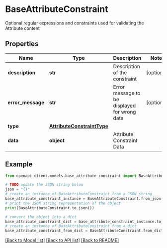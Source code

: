 # BaseAttributeConstraint

Optional regular expressions and constraints used for validating the Attribute content

## Properties

Name | Type | Description | Notes
------------ | ------------- | ------------- | -------------
**description** | **str** | Description of the constraint | [optional] 
**error_message** | **str** | Error message to be displayed for wrong data | [optional] 
**type** | [**AttributeConstraintType**](AttributeConstraintType.md) |  | 
**data** | **object** | Attribute Constraint Data | 

## Example

```python
from openapi_client.models.base_attribute_constraint import BaseAttributeConstraint

# TODO update the JSON string below
json = "{}"
# create an instance of BaseAttributeConstraint from a JSON string
base_attribute_constraint_instance = BaseAttributeConstraint.from_json(json)
# print the JSON string representation of the object
print(BaseAttributeConstraint.to_json())

# convert the object into a dict
base_attribute_constraint_dict = base_attribute_constraint_instance.to_dict()
# create an instance of BaseAttributeConstraint from a dict
base_attribute_constraint_from_dict = BaseAttributeConstraint.from_dict(base_attribute_constraint_dict)
```
[[Back to Model list]](../README.md#documentation-for-models) [[Back to API list]](../README.md#documentation-for-api-endpoints) [[Back to README]](../README.md)


